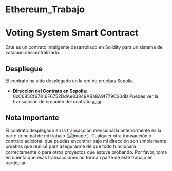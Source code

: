 # Ethereum_Trabajo

# Voting System Smart Contract

Este es un contrato inteligente desarrollado en Solidity para un sistema de votación descentralizado.

## Despliegue

El contrato ha sido desplegado en la red de pruebas Sepolia.

- **Dirección del Contrato en Sepolia**: 0xC685Cf67816F6752DdAe83849ABa8A9f779C20dD
  Puedes ver la transacción de creación del contrato [aquí]([https://sepolia.etherscan.io/tx/0x60806040](https://sepolia.etherscan.io/address/0xC685Cf67816F6752DdAe83849ABa8A9f779C20dD)).

## Nota importante

El contrato desplegado en la transacción mencionada anteriormente es la parte principal de mi trabajo (![image](https://github.com/user-attachments/assets/f0871ca7-f2ea-46b2-ab71-d42dd88cc9fc)
). Cualquier otra transacción o contrato adicional que puedas encontrar bajo mi dirección son simplemente pruebas que realicé para asegurarme de que todo funcionara correctamente o para otros proyectos que estuve probando. Por favor, toma en cuenta que esas transacciones no forman parte de este trabajo en particular.
